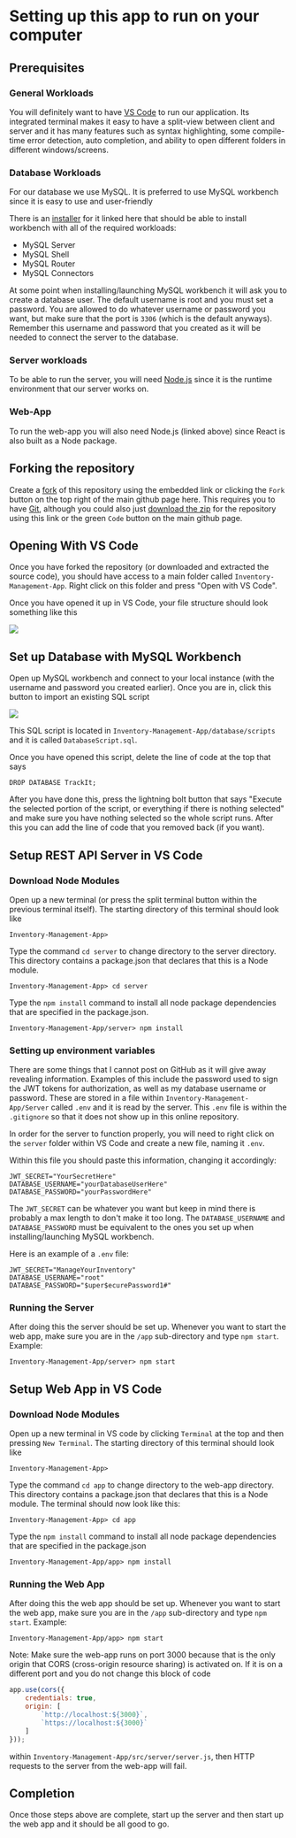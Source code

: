 # Setting up this app to run on your computer

## Prerequisites

### General Workloads

You will definitely want to have [VS Code](https://code.visualstudio.com/download) to run our application. Its integrated terminal makes it easy to have a split-view between client and server and it has many
features such as syntax highlighting, some compile-time error detection, auto completion, and ability to open different folders in different windows/screens.

### Database Workloads

For our database we use MySQL. It is preferred to use MySQL workbench since it is easy to use and user-friendly

There is an [installer](https://dev.mysql.com/downloads/file/?id=518835) for it linked here that should be able to install workbench with all of the required workloads:
- MySQL Server
- MySQL Shell 
- MySQL Router
- MySQL Connectors

At some point when installing/launching MySQL workbench it will ask you to create a database user. The default username is root and you must set a password. You are allowed to do whatever username or 
password you want, but make sure that the port is `3306` (which is the default anyways). Remember this username and password that you created as it will be needed to connect the server to the database.

### Server workloads

To be able to run the server, you will need [Node.js](https://nodejs.org/en/download) since it is the runtime environment that our server works on. 

### Web-App

To run the web-app you will also need Node.js (linked above) since React is also built as a Node package.

## Forking the repository

Create a [fork](https://github.com/Garnet-Yeates/Inventory-Management-App/fork) of this repository using the embedded link or clicking the `Fork` button on the top right of the main github page here. This requires you to have
[Git](https://git-scm.com/downloads), although you could also just [download the zip](https://github.com/Garnet-Yeates/Inventory-Management-App/archive/refs/heads/main.zip) for the repository using this link or the green `Code` 
button on the main github page.

## Opening With VS Code

Once you have forked the repository (or downloaded and extracted the source code), you should have access to a main folder called `Inventory-Management-App`. Right click on this folder and press "Open with VS Code".

Once you have opened it up in VS Code, your file structure should look something like this

![](https://i.gyazo.com/be40ab4111e7a3ac80692b11ae370fab.png)

## Set up Database with MySQL Workbench

Open up MySQL workbench and connect to your local instance (with the username and password you created earlier). Once you are in, click this button to import an existing SQL script

![](https://i.gyazo.com/d4514e907fbc525dd96ed809a41c839f.png)

This SQL script is located in `Inventory-Management-App/database/scripts` and it is called `DatabaseScript.sql`.

Once you have opened this script, delete the line of code at the top that says

```mysql
DROP DATABASE TrackIt;
```

After you have done this, press the lightning bolt button that says "Execute the selected portion of the script, or everything if there is nothing selected" and make sure you have nothing selected
so the whole script runs. After this you can add the line of code that you removed back (if you want).

## Setup REST API Server in VS Code

### Download Node Modules

Open up a new terminal (or press the split terminal button within the previous terminal itself). The starting directory of this terminal should look like

```
Inventory-Management-App>
```

Type the command `cd server` to change directory to the server directory. This directory contains a package.json that declares that this is a Node module.

```
Inventory-Management-App> cd server
```

Type the `npm install` command to install all node package dependencies that are specified in the package.json.

```
Inventory-Management-App/server> npm install
```

### Setting up environment variables

There are some things that I cannot post on GitHub as it will give away revealing information. Examples of this include the password used to sign the JWT tokens for authorization, as well
as my database username or password. These are stored in a file within `Inventory-Management-App/Server` called `.env` and it is read by the server. This `.env` file is within the `.gitignore`
so that it does not show up in this online repository.

In order for the server to function properly, you will need to right click on the `server` folder within VS Code and create a new file, naming it `.env`.

Within this file you should paste this information, changing it accordingly:

```
JWT_SECRET="YourSecretHere"
DATABASE_USERNAME="yourDatabaseUserHere"
DATABASE_PASSWORD="yourPasswordHere"
```

The `JWT_SECRET` can be whatever you want but keep in mind there is probably a max length to don't make it too long. The `DATABASE_USERNAME` and `DATABASE_PASSWORD` must be equivalent
to the ones you set up when installing/launching MySQL workbench.

Here is an example of a `.env` file:

```
JWT_SECRET="ManageYourInventory"
DATABASE_USERNAME="root"
DATABASE_PASSWORD="$uper$ecurePassword1#"
```

### Running the Server

After doing this the server should be set up. Whenever you want to start the web app, make sure you are in the `/app` sub-directory and type `npm start`. Example:

```
Inventory-Management-App/server> npm start
```

## Setup Web App in VS Code

### Download Node Modules

Open up a new terminal in VS code by clicking `Terminal` at the top and then pressing `New Terminal`. The starting directory of this terminal should look like

```
Inventory-Management-App>
```

Type the command `cd app` to change directory to the web-app directory. This directory contains a package.json that declares that this is a Node module. The terminal should now look like this:

```
Inventory-Management-App> cd app
```

Type the `npm install` command to install all node package dependencies that are specified in the package.json

```
Inventory-Management-App/app> npm install
```

### Running the Web App

After doing this the web app should be set up. Whenever you want to start the web app, make sure you are in the `/app` sub-directory and type `npm start`. Example:

```
Inventory-Management-App/app> npm start
```

Note: Make sure the web-app runs on port 3000 because that is the only origin that CORS (cross-origin resource sharing) is activated on. If it is on a different port and you do not change this block of code
```js
app.use(cors({
    credentials: true,
    origin: [
        `http://localhost:${3000}`,
        `https://localhost:${3000}`
    ]
}));
```
within `Inventory-Management-App/src/server/server.js`, then HTTP requests to the server from the web-app will fail.

## Completion

Once those steps above are complete, start up the server and then start up the web app and it should be all good to go.


